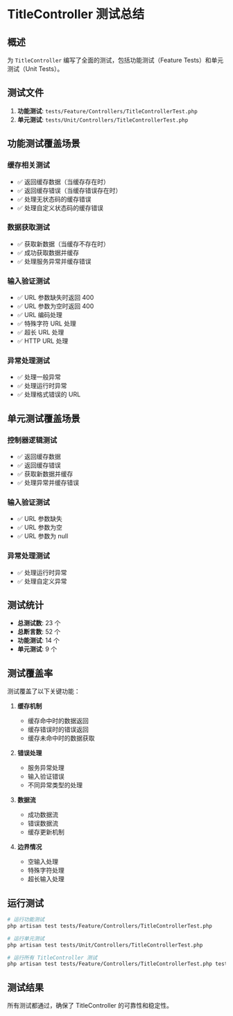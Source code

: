 # TitleController 测试总结

## 概述
为 `TitleController` 编写了全面的测试，包括功能测试（Feature Tests）和单元测试（Unit Tests）。

## 测试文件
1. **功能测试**: `tests/Feature/Controllers/TitleControllerTest.php`
2. **单元测试**: `tests/Unit/Controllers/TitleControllerTest.php`

## 功能测试覆盖场景

### 缓存相关测试
- ✅ 返回缓存数据（当缓存存在时）
- ✅ 返回缓存错误（当缓存错误存在时）
- ✅ 处理无状态码的缓存错误
- ✅ 处理自定义状态码的缓存错误

### 数据获取测试
- ✅ 获取新数据（当缓存不存在时）
- ✅ 成功获取数据并缓存
- ✅ 处理服务异常并缓存错误

### 输入验证测试
- ✅ URL 参数缺失时返回 400
- ✅ URL 参数为空时返回 400
- ✅ URL 编码处理
- ✅ 特殊字符 URL 处理
- ✅ 超长 URL 处理
- ✅ HTTP URL 处理

### 异常处理测试
- ✅ 处理一般异常
- ✅ 处理运行时异常
- ✅ 处理格式错误的 URL

## 单元测试覆盖场景

### 控制器逻辑测试
- ✅ 返回缓存数据
- ✅ 返回缓存错误
- ✅ 获取新数据并缓存
- ✅ 处理异常并缓存错误

### 输入验证测试
- ✅ URL 参数缺失
- ✅ URL 参数为空
- ✅ URL 参数为 null

### 异常处理测试
- ✅ 处理运行时异常
- ✅ 处理自定义异常

## 测试统计
- **总测试数**: 23 个
- **总断言数**: 52 个
- **功能测试**: 14 个
- **单元测试**: 9 个

## 测试覆盖率
测试覆盖了以下关键功能：

1. **缓存机制**
   - 缓存命中时的数据返回
   - 缓存错误时的错误返回
   - 缓存未命中时的数据获取

2. **错误处理**
   - 服务异常处理
   - 输入验证错误
   - 不同异常类型的处理

3. **数据流**
   - 成功数据流
   - 错误数据流
   - 缓存更新机制

4. **边界情况**
   - 空输入处理
   - 特殊字符处理
   - 超长输入处理

## 运行测试
```bash
# 运行功能测试
php artisan test tests/Feature/Controllers/TitleControllerTest.php

# 运行单元测试
php artisan test tests/Unit/Controllers/TitleControllerTest.php

# 运行所有 TitleController 测试
php artisan test tests/Feature/Controllers/TitleControllerTest.php tests/Unit/Controllers/TitleControllerTest.php
```

## 测试结果
所有测试都通过，确保了 TitleController 的可靠性和稳定性。 
